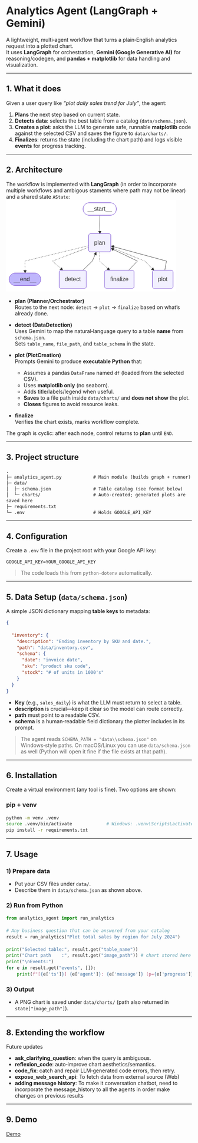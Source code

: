 # Analytics Agent (LangGraph + Gemini)

A lightweight, multi‑agent workflow that turns a plain‑English analytics request into a plotted chart.  
It uses **LangGraph** for orchestration, **Gemini (Google Generative AI)** for reasoning/codegen, and **pandas + matplotlib** for data handling and visualization.

---

## 1. What it does

Given a user query like _“plot daily sales trend for July”_, the agent:
1. **Plans** the next step based on current state.
2. **Detects data**: selects the best table from a catalog (`data/schema.json`).
3. **Creates a plot**: asks the LLM to generate safe, runnable **matplotlib** code against the selected CSV and saves the figure to `data/charts/`.
4. **Finalizes**: returns the state (including the chart path) and logs visible **events** for progress tracking.

---

## 2. Architecture

The workflow is implemented with **LangGraph** (in order to incorporate multiple workflows and ambigous staments where path may not be linear) and a shared state `AState`:
![AgentWorkFlow](architecture.png)
- **plan (Planner/Orchestrator)**  
  Routes to the next node: `detect` → `plot` → `finalize` based on what’s already done.

- **detect (DataDetection)**  
  Uses Gemini to map the natural‑language query to a table **name** from `schema.json`.  
  Sets `table_name`, `file_path`, and `table_schema` in the state.

- **plot (PlotCreation)**  
  Prompts Gemini to produce **executable Python** that:
  - Assumes a pandas `DataFrame` named `df` (loaded from the selected CSV).
  - Uses **matplotlib only** (no seaborn).
  - Adds title/labels/legend when useful.
  - **Saves** to a file path inside `data/charts/` and **does not show** the plot.
  - **Closes** figures to avoid resource leaks.

- **finalize**  
  Verifies the chart exists, marks workflow complete.

The graph is cyclic: after each node, control returns to **plan** until `END`.

---

## 3. Project structure

```
.
├─ analytics_agent.py            # Main module (builds graph + runner)
├─ data/
│  ├─ schema.json                # Table catalog (see format below)
│  └─ charts/                    # Auto‑created; generated plots are saved here
├─ requirements.txt
└─ .env                          # Holds GOOGLE_API_KEY
```

---

## 4. Configuration

Create a `.env` file in the project root with your Google API key:

```env
GOOGLE_API_KEY=YOUR_GOOGLE_API_KEY
```

> The code loads this from `python-dotenv` automatically.

---

## 5. Data Setup (`data/schema.json`)

A simple JSON dictionary mapping **table keys** to metadata:

```json
{
  
  "inventory": {
    "description": "Ending inventory by SKU and date.",
    "path": "data/inventory.csv",
    "schema": {
      "date": "invoice date",
      "sku": "product sku code",
      "stock": "# of units in 1000's"
    }
  }
}
```

- **Key** (e.g., `sales_daily`) is what the LLM must return to select a table.
- **description** is crucial—keep it clear so the model can route correctly.
- **path** must point to a readable CSV.
- **schema** is a human‑readable field dictionary the plotter includes in its prompt.

> The agent reads `SCHEMA_PATH = "data\\schema.json"` on Windows‑style paths. On macOS/Linux you can use `data/schema.json` as well (Python will open it fine if the file exists at that path).

---

## 6. Installation

Create a virtual environment (any tool is fine). Two options are shown:

### pip + venv
```bash
python -m venv .venv
source .venv/bin/activate             # Windows: .venv\Scripts\activate
pip install -r requirements.txt
```
---

## 7. Usage

### 1) Prepare data
- Put your CSV files under `data/`.
- Describe them in `data/schema.json` as shown above.

### 2) Run from Python
```python
from analytics_agent import run_analytics

# Any business question that can be answered from your catalog
result = run_analytics("Plot total sales by region for July 2024")

print("Selected table:", result.get("table_name"))
print("Chart path    :", result.get("image_path")) # chart stored here
print("\nEvents:")
for e in result.get("events", []):
    print(f"[{e['ts']}] {e['agent']}: {e['message']} (p={e['progress']})")
```

### 3) Output
- A PNG chart is saved under `data/charts/` (path also returned in `state["image_path"]`).

---


## 8. Extending the workflow
Future updates
- **ask_clarifying_question**: when the query is ambiguous.
- **reflexion_code**: auto‑improve chart aesthetics/semantics.
- **code_fix**: catch and repair LLM‑generated code errors, then retry.
- **expose_web_search_api**: To fetch data from external source (Web) 
- **adding message history**: To make it conversation chatbot, need to incorporate the message_history to all the agents in order make changes on previous results
---

## 9. Demo
[Demo](https://www.loom.com/share/589bfd6ffbc9428c998bb6b20f35c803?sid=16b6ba25-5a0a-4f9d-81f7-ecba7ef9f2f9)
